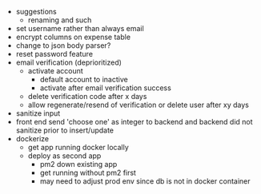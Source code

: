 - suggestions
  - renaming and such
- set username rather than always email
- encrypt columns on expense table
- change to json body parser?
- reset password feature
- email verification (deprioritized)
  - activate account
    - default account to inactive
    - activate after email verification success
  - delete verification code after x days
  - allow regenerate/resend of verification or delete user after xy days
- sanitize input
- front end send 'choose one' as integer to backend and backend did not sanitize prior to insert/update
- dockerize
  - get app running docker locally
  - deploy as second app
    - pm2 down existing app
    - get running without pm2 first
    - may need to adjust prod env since db is not in docker container
